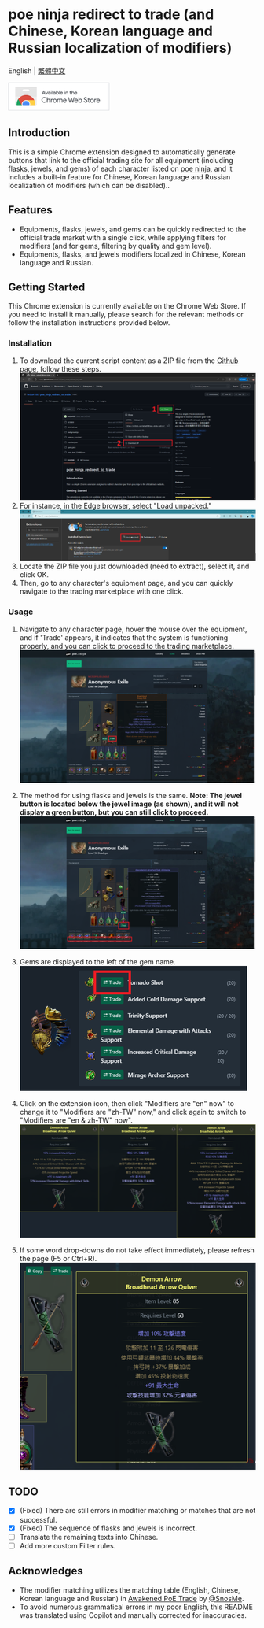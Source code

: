 # poe ninja redirect to trade (and Chinese, Korean language and Russian localization of modifiers)

English | [繁體中文](./docs/README-zh-TW.md) 

[![extension badge](./image/icon/extension_badge.png)](https://chromewebstore.google.com/detail/poe-ninja-%E9%87%8D%E6%96%B0%E5%B0%8E%E5%90%91%E4%BA%A4%E6%98%93%E5%B8%82%E9%9B%86/booomkjelcadmolknnllecpgfiehiddm)

## Introduction
This is a simple Chrome extension designed to automatically generate buttons that link to the official trading site for all equipment (including flasks, jewels, and gems) of each character listed on [poe ninja](https://poe.ninja/builds), and it includes a built-in feature for Chinese, Korean language and Russian localization of modifiers (which can be disabled)..

## Features
- Equipments, flasks, jewels, and gems can be quickly redirected to the official trade market with a single click, while applying filters for modifiers (and for gems, filtering by quality and gem level).
- Equipments, flasks, and jewels modifiers localized in Chinese, Korean language and Russian.

## Getting Started
This Chrome extension is currently available on the Chrome Web Store. If you need to install it manually, please search for the relevant methods or follow the installation instructions provided below.

### Installation
1. To download the current script content as a ZIP file from the [Github page](https://github.com/iwtba4188/poe_ninja_redirect_to_trade), follow these steps.
![installation_1](./image/installation_1.png)
2. For instance, in the Edge browser, select "Load unpacked."
![installation_2](./image/installation_2.png)
3. Locate the ZIP file you just downloaded (need to extract), select it, and click OK.
4. Then, go to any character's equipment page, and you can quickly navigate to the trading marketplace with one click.

### Usage
1. Navigate to any character page, hover the mouse over the equipment, and if 'Trade' appears, it indicates that the system is functioning properly, and you can click to proceed to the trading marketplace.
![usage_1](./image/usage_1.png)

2. The method for using flasks and jewels is the same. **Note: The jewel button is located below the jewel image (as shown), and it will not display a green button, but you can still click to proceed.**
![usage_2](./image/usage_2.png)

3. Gems are displayed to the left of the gem name.<br>
![usage_3](./image/usage_3.png)

4. Click on the extension icon, then click "Modifiers are "en" now" to change it to "Modifiers are "zh-TW" now," and click again to switch to "Modifiers are "en & zh-TW" now".
![usage_5](./image/usage_5.png)

5. If some word drop-downs do not take effect immediately, please refresh the page (F5 or Ctrl+R).
![usage_4](./image/usage_4.png)

## TODO
- [x] (Fixed) There are still errors in modifier matching or matches that are not successful.
- [x] (Fixed) The sequence of flasks and jewels is incorrect.
- [ ] Translate the remaining texts into Chinese.
- [ ] Add more custom Filter rules.

## Acknowledges
- The modifier matching utilizes the matching table (English, Chinese, Korean language and Russian) in [Awakened PoE Trade](https://github.com/SnosMe/awakened-poe-trade) by [@SnosMe](https://github.com/SnosMe).
- To avoid numerous grammatical errors in my poor English, this README was translated using Copilot and manually corrected for inaccuracies.